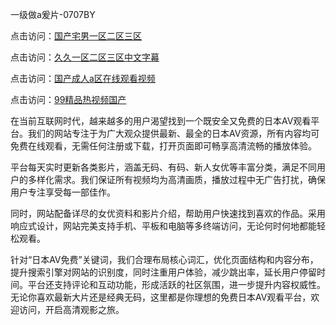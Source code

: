 一级做a爰片-0707BY

点击访问：<a href="https://rtj-3zo.pages.dev/">国产宅男一区二区三区</a>

点击访问：<a href="https://gda-c7m.pages.dev/">久久一区二区三区中文字幕</a>

点击访问：<a href="https://gsd-agv.pages.dev/">国产成人a区在线观看视频</a>

点击访问：<a href="https://vassv.pages.dev/">99精品热视频国产</a>



在当前互联网时代，越来越多的用户渴望找到一个既安全又免费的日本AV观看平台。我们的网站专注于为广大观众提供最新、最全的日本AV资源，所有内容均可免费在线观看，无需任何注册或下载，打开页面即可畅享高清流畅的播放体验。

平台每天实时更新各类影片，涵盖无码、有码、新人女优等丰富分类，满足不同用户的多样化需求。我们保证所有视频均为高清画质，播放过程中无广告打扰，确保用户专注享受每一部佳作。

同时，网站配备详尽的女优资料和影片介绍，帮助用户快速找到喜欢的作品。采用响应式设计，网站完美支持手机、平板和电脑等多终端访问，无论何时何地都能轻松观看。

针对“日本AV免费”关键词，我们合理布局核心词汇，优化页面结构和内容分布，提升搜索引擎对网站的识别度，同时注重用户体验，减少跳出率，延长用户停留时间。平台还支持评论和互动功能，形成活跃的社区氛围，进一步提升内容权威性。无论你喜欢最新大片还是经典无码，这里都是你理想的免费日本AV观看平台，欢迎访问，开启高清观影之旅。




<span style="display:none;">[Canonical link]( https://github.com/yyy5415654/644119 ）</span>
